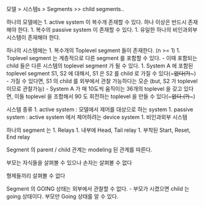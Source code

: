 모델 > 시스템s > Segments >> child segments..


하나의 모델에는 
    1. active system 이 복수개 존재할 수 있다.  하나 이상은 반드시 존재해야 한다.
    1. 복수의 passive system 이 존재할 수 있다.
    1. 유일한 하나의 비인과외부 시스템이 존재해야 한다.


하나의 시스템에는
    1. 복수개의 Toplevel segment 들이 존재한다. (n >= 1)
    1. Toplevel segment 는 계층적으로 다른 segment 를 포함할 수 있다.
        - 이때 포함되는 child 들은 다른 시스템의 toplevel segment 가 될 수 있다.
    1. System A 에 포함된 toplevel segment S1, S2 에 대해서, S1 은 S2 를 child 로 가질 수 있다(~~~없다(?)~~~)
        - 가질 수 있다면, S1 의 child 를 외부에서 관찰 가능하다는 모순 (but, S2 가 toplevel 이므로 관찰가능)
        - System A 가 매 10도씩 움직이는 36개의 toplevel 을 갖고 있다면, 이들 toplevel 을 조합해서 90 도 회전하는 toplevel 을 만들 수 있다(~~~없다.(?)~~~)

시스템 종류
    1. active system : 모델에서 제어를 대상으로 하는 system
    1. passive system : active system 에서 제어하려는 device system
    1. 비인과외부 시스템

하나의 segment 는
    1. Relays
        1. 내부에 Head, Tail relay
        1. 부착된 Start, Reset, End relay

Segment 의 parent / child 관계는 modeling 된 관계를 따른다.


부모는 자식들을 살펴볼 수 있으나 손자는 살펴볼 수 없다

형제들끼리 살펴볼 수 없다

Segment 의 GOING 상태는 외부에서 관찰할 수 없다.
    - 부모가 시켰으면 child 는 going 상태이다.  부모만 Going 상태를 알 수 있다.


